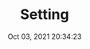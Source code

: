 ---
id: 98
title: Setting 
file-slug: setting
date: Oct 03, 2021 20:34:23
feature: false
category: icons
angle: dynamic
clay: https://3dicons.sgp1.cdn.digitaloceanspaces.com/v1/dynamic/clay/setting-dynamic-clay.png
gradient: https://3dicons.sgp1.cdn.digitaloceanspaces.com/v1/dynamic/gradient/setting-dynamic-gradient.png
color: https://3dicons.sgp1.cdn.digitaloceanspaces.com/v1/dynamic/color/setting-dynamic-color.png
premium: https://3dicons.sgp1.cdn.digitaloceanspaces.com/v1/dynamic/premium/setting-dynamic-premium.png
---